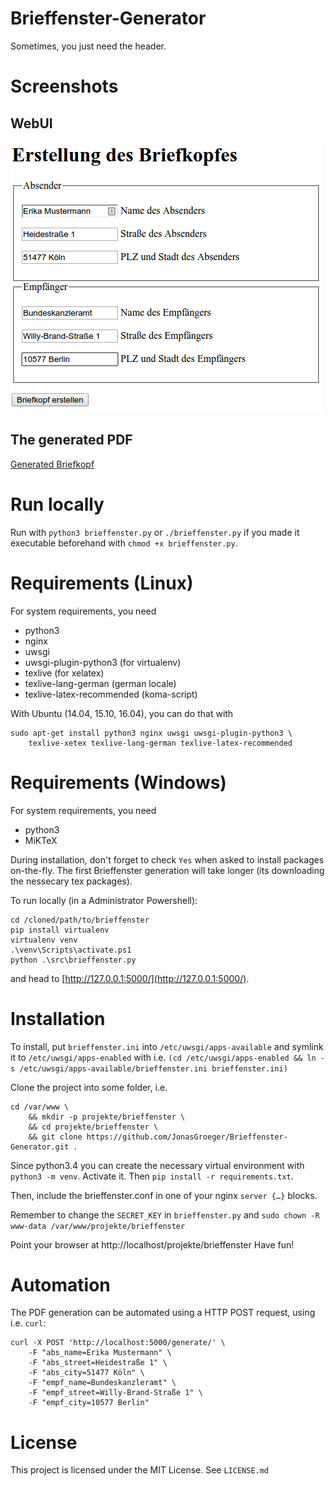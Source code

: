 # Brieffenster-Generator

Sometimes, you just need the header.

# Screenshots

## WebUI

![Screenshot](screenshots/WebUI.png)

## The generated PDF

[Generated Briefkopf](screenshots/Generated-Briefkopf.pdf)

# Run locally

Run with `python3 brieffenster.py` or `./brieffenster.py` if you made
it executable beforehand with `chmod +x brieffenster.py`.

# Requirements (Linux)
For system requirements, you need

* python3
* nginx
* uwsgi
* uwsgi-plugin-python3 (for virtualenv)
* texlive (for xelatex)
* texlive-lang-german (german locale)
* texlive-latex-recommended (koma-script)

With Ubuntu (14.04, 15.10, 16.04), you can do that with

```
sudo apt-get install python3 nginx uwsgi uwsgi-plugin-python3 \
    texlive-xetex texlive-lang-german texlive-latex-recommended
```

# Requirements (Windows)
For system requirements, you need

* python3
* MiKTeX

During installation, don't forget to check `Yes` when asked to install packages on-the-fly. The first Brieffenster
generation will take longer (its downloading the nessecary tex packages).

To run locally (in a Administrator Powershell):
```
cd /cloned/path/to/brieffenster
pip install virtualenv
virtualenv venv
.\venv\Scripts\activate.ps1
python .\src\brieffenster.py
```

and head to [http://127.0.0.1:5000/](http://127.0.0.1:5000/).


# Installation
To install, put `brieffenster.ini` into `/etc/uwsgi/apps-available`
and symlink it to `/etc/uwsgi/apps-enabled` with i.e.
`(cd /etc/uwsgi/apps-enabled && ln -s /etc/uwsgi/apps-available/brieffenster.ini brieffenster.ini)`

Clone the project into some folder, i.e.

```
cd /var/www \
    && mkdir -p projekte/brieffenster \
    && cd projekte/brieffenster \
    && git clone https://github.com/JonasGroeger/Brieffenster-Generator.git .
```

Since python3.4 you can create the necessary virtual environment
with `python3 -m venv`. Activate it. Then
`pip install -r requirements.txt`.

Then, include the brieffenster.conf in one of your nginx `server {…}`
blocks.

Remember to change the `SECRET_KEY` in `brieffenster.py` and
`sudo chown -R www-data /var/www/projekte/brieffenster`

Point your browser at http://localhost/projekte/brieffenster
Have fun!

# Automation
The PDF generation can be automated using a HTTP POST request, using
i.e. `curl`:

    curl -X POST 'http://localhost:5000/generate/' \
        -F "abs_name=Erika Mustermann" \
        -F "abs_street=Heidestraße 1" \
        -F "abs_city=51477 Köln" \
        -F "empf_name=Bundeskanzleramt" \
        -F "empf_street=Willy-Brand-Straße 1" \
        -F "empf_city=10577 Berlin"

# License
This project is licensed under the MIT License. See `LICENSE.md`
